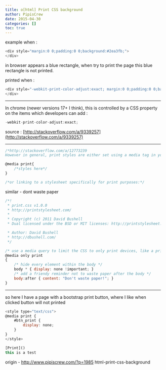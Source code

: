 ```yaml
---
title: o[html] Print CSS background
author: PipisCrew
date: 2015-04-30
categories: []
toc: true
---
```


example when :
```js
<div style="margin:0 0;padding:0 0;background:#2ea3fb;">
</div>
```

in browser appears a blue rectangle, when try to print the page this blue rectangle is not printed.

printed when :
```js
<div style="-webkit-print-color-adjust:exact; margin:0 0;padding:0 0;background:#2ea3fb;">
</div>
```

* * *

In chrome (newer versions 17+ I think), this is controlled by a CSS property on the items which developers can add :

```js
-webkit-print-color-adjust:exact;
```

source : [http://stackoverflow.com/a/9339257](http://stackoverflow.com/a/9339257)

* * *

```js
/*http://stackoverflow.com/a/12773239
However in general, print styles are either set using a media tag in your existing stylesheet:*/

@media print{
    /*styles here*/
}

/*or linking to a stylesheet specifically for print purposes:*/

```

similar - dont waste paper
```js
/*!
 * print.css v1.0.0
 * http://printstylesheet.com/
 *
 * Copyright (c) 2011 David Bushell
 * Dual licensed under the BSD or MIT licenses: http://printstylesheet.com/license.txt

 * Author: David Bushell
 * http://dbushell.com/
 */

/* use a media query to limit the CSS to only print devices, like a printer */
@media only print
{
	/* hide every element within the body */
	body * { display: none !important; }
	/* add a friendy reminder not to waste paper after the body */
	body:after { content: "Don't waste paper!"; }
}
```

* * *

so here I have a page with a bootstrap print button, where I like when clicked button will not printed
```js
<style type="text/css">
@media print {
    #btn_print {
        display: none;
    }
}
</style>

[Print]()
this is a test

```

origin - http://www.pipiscrew.com/?p=1985 html-print-css-background